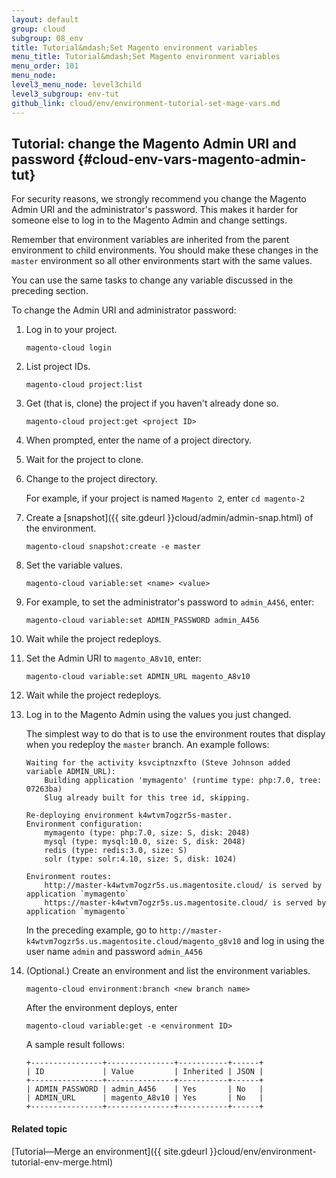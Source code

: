 ```yaml
---
layout: default
group: cloud
subgroup: 08_env
title: Tutorial&mdash;Set Magento environment variables
menu_title: Tutorial&mdash;Set Magento environment variables
menu_order: 101
menu_node: 
level3_menu_node: level3child
level3_subgroup: env-tut
github_link: cloud/env/environment-tutorial-set-mage-vars.md
---
```


## Tutorial: change the Magento Admin URI and password {#cloud-env-vars-magento-admin-tut}
For security reasons, we strongly recommend you change the Magento Admin URI and the administrator's password. This makes it harder for someone else to log in to the Magento Admin and change settings.

Remember that environment variables are inherited from the parent environment to child environments. You should make these changes in the `master` environment so all other environments start with the same values.

You can use the same tasks to change any variable discussed in the preceding section.

To change the Admin URI and administrator password:

1.  Log in to your project.

        magento-cloud login
2.  List project IDs.

        magento-cloud project:list
3.  Get (that is, clone) the project if you haven't already done so.

        magento-cloud project:get <project ID>
4.  When prompted, enter the name of a project directory.
5.  Wait for the project to clone.
4.  Change to the project directory.

    For example, if your project is named `Magento 2`, enter `cd magento-2`
7.  Create a [snapshot]({{ site.gdeurl }}cloud/admin/admin-snap.html) of the environment.

        magento-cloud snapshot:create -e master
8.  Set the variable values.

        magento-cloud variable:set <name> <value>

9.  For example, to set the administrator's password to `admin_A456`, enter:

        magento-cloud variable:set ADMIN_PASSWORD admin_A456
6.  Wait while the project redeploys.
7.  Set the Admin URI to `magento_A8v10`, enter:

        magento-cloud variable:set ADMIN_URL magento_A8v10
6.  Wait while the project redeploys.
7.  Log in to the Magento Admin using the values you just changed.

    The simplest way to do that is to use the environment routes that display when you redeploy the `master` branch. An example follows:

        Waiting for the activity ksvciptnzxfto (Steve Johnson added variable ADMIN_URL):
            Building application 'mymagento' (runtime type: php:7.0, tree: 07263ba)
            Slug already built for this tree id, skipping.

        Re-deploying environment k4wtvm7ogzr5s-master.
        Environment configuration:
            mymagento (type: php:7.0, size: S, disk: 2048)
            mysql (type: mysql:10.0, size: S, disk: 2048)
            redis (type: redis:3.0, size: S)
            solr (type: solr:4.10, size: S, disk: 1024)

        Environment routes:
            http://master-k4wtvm7ogzr5s.us.magentosite.cloud/ is served by application `mymagento`
            https://master-k4wtvm7ogzr5s.us.magentosite.cloud/ is served by application `mymagento`

    In the preceding example, go to `http://master-k4wtvm7ogzr5s.us.magentosite.cloud/magento_g8v10` and log in using the user name `admin` and password `admin_A456`
8.  (Optional.) Create an environment and list the environment variables.

        magento-cloud environment:branch <new branch name>

    After the environment deploys, enter

    	magento-cloud variable:get -e <environment ID>

    A sample result follows:

    	+----------------+---------------+-----------+------+
		| ID             | Value         | Inherited | JSON |
		+----------------+---------------+-----------+------+
		| ADMIN_PASSWORD | admin_A456    | Yes       | No   |
		| ADMIN_URL      | magento_A8v10 | Yes       | No   |
		+----------------+---------------+-----------+------+

#### Related topic
[Tutorial&mdash;Merge an environment]({{ site.gdeurl }}cloud/env/environment-tutorial-env-merge.html)